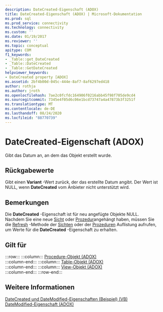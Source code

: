 ```yaml
---
description: DateCreated-Eigenschaft (ADOX)
title: DateCreated-Eigenschaft (ADOX) | Microsoft-Dokumentation
ms.prod: sql
ms.prod_service: connectivity
ms.technology: connectivity
ms.custom: ''
ms.date: 01/19/2017
ms.reviewer: ''
ms.topic: conceptual
apitype: COM
f1_keywords:
- _Table::get_DateCreated
- _Table::DateCreated
- _Table::GetDateCreated
helpviewer_keywords:
- DateCreated property [ADOX]
ms.assetid: 2bf4b00d-045c-444e-8af7-8af6297ed418
author: rothja
ms.author: jroth
ms.openlocfilehash: 7ae2c0fcfdc164906f0216abb45f98f705de9cd4
ms.sourcegitcommit: 7345e4f05d6c06e1bcd73747a4a47873b3f3251f
ms.translationtype: MT
ms.contentlocale: de-DE
ms.lasthandoff: 08/24/2020
ms.locfileid: "88770739"
---
```

# <a name="datecreated-property-adox"></a>DateCreated-Eigenschaft (ADOX)
Gibt das Datum an, an dem das Objekt erstellt wurde.  
  
## <a name="return-values"></a>Rückgabewerte  
 Gibt einen **Variant** -Wert zurück, der das erstellte Datum angibt. Der Wert ist NULL, wenn **DateCreated** vom Anbieter nicht unterstützt wird.  
  
## <a name="remarks"></a>Bemerkungen  
 Die **DateCreated** -Eigenschaft ist für neu angefügte Objekte NULL. Nachdem Sie eine neue [Sicht](./view-object-adox.md) oder [Prozedur](./procedure-object-adox.md)angehängt haben, müssen Sie die [Refresh](../ado-api/refresh-method-ado.md) -Methode der [Sichten](./views-collection-adox.md) oder der [Prozeduren](./procedures-collection-adox.md) Auflistung aufrufen, um Werte für die **DateCreated** -Eigenschaft zu erhalten.  
  
## <a name="applies-to"></a>Gilt für  

:::row:::
    :::column:::
        [Procedure-Objekt (ADOX)](./procedure-object-adox.md)  
    :::column-end:::
    :::column:::
        [Table-Objekt (ADOX)](./table-object-adox.md)  
    :::column-end:::
    :::column:::
        [View-Objekt (ADOX)](./view-object-adox.md)  
    :::column-end:::
:::row-end:::

## <a name="see-also"></a>Weitere Informationen  
 [DateCreated und DateModified-Eigenschaften (Beispiel) (VB)](./datecreated-and-datemodified-properties-example-vb.md)   
 [DateModified-Eigenschaft (ADOX)](./datemodified-property-adox.md)